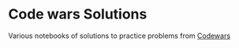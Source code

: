 # Code wars Solutions
Various notebooks of solutions to practice problems from [Codewars](https://www.codewars.com/)